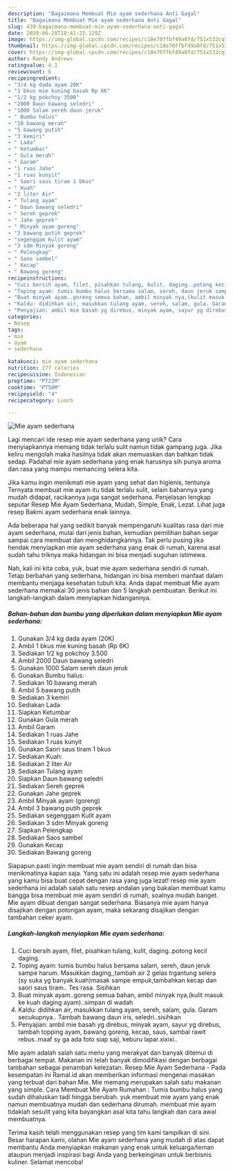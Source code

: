 ```yaml
---
description: "Bagaimana Membuat Mie ayam sederhana Anti Gagal"
title: "Bagaimana Membuat Mie ayam sederhana Anti Gagal"
slug: 439-bagaimana-membuat-mie-ayam-sederhana-anti-gagal
date: 2020-06-28T18:41:22.129Z
image: https://img-global.cpcdn.com/recipes/c18e70ffbf49a8fd/751x532cq70/mie-ayam-sederhana-foto-resep-utama.jpg
thumbnail: https://img-global.cpcdn.com/recipes/c18e70ffbf49a8fd/751x532cq70/mie-ayam-sederhana-foto-resep-utama.jpg
cover: https://img-global.cpcdn.com/recipes/c18e70ffbf49a8fd/751x532cq70/mie-ayam-sederhana-foto-resep-utama.jpg
author: Randy Andrews
ratingvalue: 4.1
reviewcount: 6
recipeingredient:
- "3/4 kg dada ayam 20K"
- "1 bkus mie kuning basah Rp 6K"
- "1/2 kg pokchoy 3500"
- "2000 Daun bawang seledri"
- "1000 Salam sereh daun jeruk"
- " Bumbu halus"
- "10 bawang merah"
- "5 bawang putih"
- "3 kemiri"
- " Lada"
- " Ketumbar"
- " Gula merah"
- " Garam"
- "1 ruas Jahe"
- "1 ruas kunyit"
- " Saori saus tiram 1 bkus"
- " Kuah"
- "2 liter Air"
- " Tulang ayam"
- " Daun bawang seledri"
- " Sereh geprek"
- " Jahe geprek"
- " Minyak ayam goreng"
- "3 bawang putih geprek"
- "segenggam Kulit ayam"
- "3 sdm Minyak goreng"
- " Pelengkap"
- " Saos sambel"
- " Kecap"
- " Bawang goreng"
recipeinstructions:
- "Cuci bersih ayam, filet, pisahkan tulang, kulit, daging..potong kecil daging."
- "Toping ayam: tumis bumbu halus bersama salam, sereh, daun jeruk sampe harum. Masukkan daging,,tambah air 2 gelas trgantung selera (sy suka yg banyak kuah)masak sampe empuk,tambahkan kecap dan saori saus tiram.. Tes rasa. Sisihkan"
- "Buat minyak ayam..goreng semua bahan, ambil minyak nya,(kulit masuk ke kuah daging ayam)..simpan di wadah"
- "Kaldu: didihkan air, masukkan tulang ayam, sereh, salam, gula. Garam secukupnya.. Tambah bawang daun iris, seledri..sisihkan"
- "Penyajian: ambil mie basah yg direbus, minyak ayam, sayur yg direbus, tambah topping ayam, bawang goreng, kecap, saus, sambal rawit rebus..maaf sy ga ada foto siap saji, keburu lapar.xixixi.."
categories:
- Resep
tags:
- mie
- ayam
- sederhana

katakunci: mie ayam sederhana 
nutrition: 277 calories
recipecuisine: Indonesian
preptime: "PT22M"
cooktime: "PT50M"
recipeyield: "4"
recipecategory: Lunch

---
```



![Mie ayam sederhana](https://img-global.cpcdn.com/recipes/c18e70ffbf49a8fd/751x532cq70/mie-ayam-sederhana-foto-resep-utama.jpg)

Lagi mencari ide resep mie ayam sederhana yang unik? Cara menyiapkannya memang tidak terlalu sulit namun tidak gampang juga. Jika keliru mengolah maka hasilnya tidak akan memuaskan dan bahkan tidak sedap. Padahal mie ayam sederhana yang enak harusnya sih punya aroma dan rasa yang mampu memancing selera kita.

Jika kamu ingin menikmati mie ayam yang sehat dan higienis, tentunya Ternyata membuat mie ayam itu tidak terlalu sulit, selain bahannya yang mudah didapat, racikannya juga sangat sederhana. Penjelasan lengkap seputar Resep Mie Ayam Sederhana, Mudah, Simple, Enak, Lezat. Lihat juga resep Bakmi ayam sederhana enak lainnya.

Ada beberapa hal yang sedikit banyak mempengaruhi kualitas rasa dari mie ayam sederhana, mulai dari jenis bahan, kemudian pemilihan bahan segar sampai cara membuat dan menghidangkannya. Tak perlu pusing jika hendak menyiapkan mie ayam sederhana yang enak di rumah, karena asal sudah tahu triknya maka hidangan ini bisa menjadi suguhan istimewa.


Nah, kali ini kita coba, yuk, buat mie ayam sederhana sendiri di rumah. Tetap berbahan yang sederhana, hidangan ini bisa memberi manfaat dalam membantu menjaga kesehatan tubuh kita. Anda dapat membuat Mie ayam sederhana memakai 30 jenis bahan dan 5 langkah pembuatan. Berikut ini langkah-langkah dalam menyiapkan hidangannya.

<!--inarticleads1-->

##### Bahan-bahan dan bumbu yang diperlukan dalam menyiapkan Mie ayam sederhana:

1. Gunakan 3/4 kg dada ayam (20K)
1. Ambil 1 bkus mie kuning basah (Rp 6K)
1. Sediakan 1/2 kg pokchoy 3.500
1. Ambil 2000 Daun bawang seledri
1. Gunakan 1000 Salam sereh daun jeruk
1. Gunakan  Bumbu halus:
1. Sediakan 10 bawang merah
1. Ambil 5 bawang putih
1. Sediakan 3 kemiri
1. Sediakan  Lada
1. Siapkan  Ketumbar
1. Gunakan  Gula merah
1. Ambil  Garam
1. Sediakan 1 ruas Jahe
1. Sediakan 1 ruas kunyit
1. Gunakan  Saori saus tiram 1 bkus
1. Sediakan  Kuah:
1. Sediakan 2 liter Air
1. Sediakan  Tulang ayam
1. Siapkan  Daun bawang seledri
1. Sediakan  Sereh geprek
1. Gunakan  Jahe geprek
1. Ambil  Minyak ayam (goreng)
1. Ambil 3 bawang putih geprek
1. Sediakan segenggam Kulit ayam
1. Sediakan 3 sdm Minyak goreng
1. Siapkan  Pelengkap
1. Sediakan  Saos sambel
1. Gunakan  Kecap
1. Sediakan  Bawang goreng


Siapapun pasti ingin membuat mie ayam sendiri di rumah dan bisa menikmatinya kapan saja. Yang satu ini adalah resep mie ayam sederhana yang kamu bisa buat cepat dengan rasa yang juga lezat! resep mie ayam sederhana ini adalah salah satu resep andalan yang bakalan membuat kamu bangga bisa membuat mie ayam sendiri di rumah, soalnya mudah banget. Mie ayam dibuat dengan sangat sederhana. Biasanya mie ayam hanya disajikan dengan potongan ayam, maka sekarang disajikan dengan tambahan ceker ayam. 

<!--inarticleads2-->

##### Langkah-langkah menyiapkan Mie ayam sederhana:

1. Cuci bersih ayam, filet, pisahkan tulang, kulit, daging..potong kecil daging.
1. Toping ayam: tumis bumbu halus bersama salam, sereh, daun jeruk sampe harum. Masukkan daging,,tambah air 2 gelas trgantung selera (sy suka yg banyak kuah)masak sampe empuk,tambahkan kecap dan saori saus tiram.. Tes rasa. Sisihkan
1. Buat minyak ayam..goreng semua bahan, ambil minyak nya,(kulit masuk ke kuah daging ayam)..simpan di wadah
1. Kaldu: didihkan air, masukkan tulang ayam, sereh, salam, gula. Garam secukupnya.. Tambah bawang daun iris, seledri..sisihkan
1. Penyajian: ambil mie basah yg direbus, minyak ayam, sayur yg direbus, tambah topping ayam, bawang goreng, kecap, saus, sambal rawit rebus..maaf sy ga ada foto siap saji, keburu lapar.xixixi..


Mie ayam adalah salah satu menu yang merakyat dan banyak ditemui di berbagai tempat. Makanan ini telah banyak dimodifikasi dengan berbagai tambahan sebagai penambah kelezatan. Resep Mie Ayam Sederhana - Pada kesempatan ini Ramal.id akan memberikan informasi mengenai masakan yang terbuat dari bahan Mie. Mie memang merupakan salah satu makanan yang simple. Cara Membuat Mie Ayam Rumahan : Tumis bumbu halus yang sudah dihaluskan tadi hingga berubah. yuk membuat mie ayam yang enak namun membuatnya mudah dan sederhana dirumah. membuat mie ayam tidaklah sesulit yang kita bayangkan asal kita tahu langkah dan cara awal membuatnya. 

Terima kasih telah menggunakan resep yang tim kami tampilkan di sini. Besar harapan kami, olahan Mie ayam sederhana yang mudah di atas dapat membantu Anda menyiapkan makanan yang enak untuk keluarga/teman ataupun menjadi inspirasi bagi Anda yang berkeinginan untuk berbisnis kuliner. Selamat mencoba!
